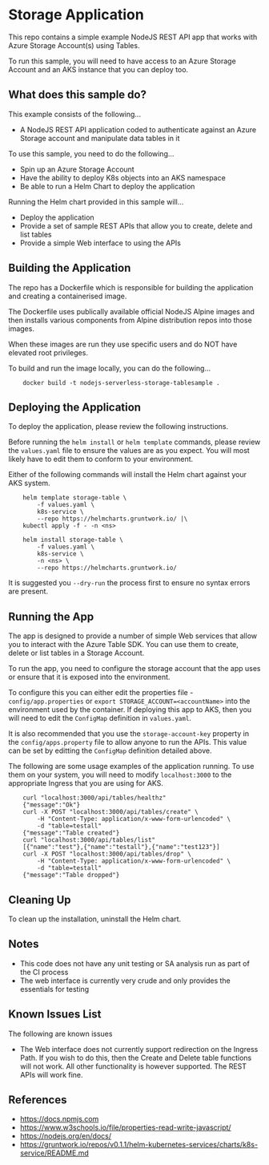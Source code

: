 Storage Application
===================

This repo contains a simple example NodeJS REST API app that works with Azure Storage
Account(s) using Tables.

To run this sample, you will need to have access to an Azure Storage Account and an
AKS instance that you can deploy too.

What does this sample do?
-------------------------
This example consists of the following...
* A NodeJS REST API application coded to authenticate against an Azure Storage account and manipulate data tables in it

To use this sample, you need to do the following...
* Spin up an Azure Storage Account
* Have the ability to deploy K8s objects into an AKS namespace
* Be able to run a Helm Chart to deploy the application

Running the Helm chart provided in this sample will...
* Deploy the application
* Provide a set of sample REST APIs that allow you to create, delete and list tables
* Provide a simple Web interface to using the APIs

Building the Application
------------------------
The repo has a Dockerfile which is responsible for building the application and creating a containerised image.

The Dockerfile uses publically available official NodeJS Alpine images and then installs various components from Alpine distribution repos into those images.

When these images are run they use specific users and do NOT have elevated root privileges.

To build and run the image locally, you can do the following...

```shell
    docker build -t nodejs-serverless-storage-tablesample .
```

Deploying the Application
-------------------------
To deploy the application, please review the following instructions.

Before running the `helm install` or `helm template` commands, please review
the `values.yaml` file to ensure the values are as you expect. You will most
likely have to edit them to conform to your environment.

Either of the following commands will install the Helm chart against your AKS system.

```console
    helm template storage-table \
        -f values.yaml \
        k8s-service \
        --repo https://helmcharts.gruntwork.io/ |\
    kubectl apply -f - -n <ns>
```

```console
    helm install storage-table \
        -f values.yaml \
        k8s-service \
        -n <ns> \
        --repo https://helmcharts.gruntwork.io/
```

It is suggested you `--dry-run` the process first to ensure no syntax errors are present.

Running the App
---------------
The app is designed to provide a number of simple Web services that allow you to interact with the Azure Table SDK. You can use them to create, delete or list tables in a Storage
Account.

To run the app, you need to configure the storage account that the app uses or ensure that it is exposed into the environment.

To configure this you can either edit the properties file - `config/app.properties` or `export STORAGE_ACCOUNT=<accountName>` into the environment used by the container. If deploying this app to AKS, then you will need to edit the `ConfigMap` definition in
`values.yaml`.

It is also recommended that you use the `storage-account-key` property in the
`config/apps.property` file to allow anyone to run the APIs. This value can be set by editting the `ConfigMap` definition detailed above.

The following are some usage examples of the application running. To use them on your system, you will need to modify `localhost:3000` to the appropriate Ingress that you are using for AKS.

```shell
    curl "localhost:3000/api/tables/healthz"
    {"message":"Ok"}
    curl -X POST "localhost:3000/api/tables/create" \
        -H "Content-Type: application/x-www-form-urlencoded" \
        -d "table=testall"
    {"message":"Table created"}
    curl "localhost:3000/api/tables/list"
    [{"name":"test"},{"name":"testall"},{"name":"test123"}]
    curl -X POST "localhost:3000/api/tables/drop" \
        -H "Content-Type: application/x-www-form-urlencoded" \
        -d "table=testall"
    {"message":"Table dropped"}
```

Cleaning Up
-----------
To clean up the installation, uninstall the Helm chart.

Notes
-----
- This code does not have any unit testing or SA analysis run as part of the CI process
- The web interface is currently very crude and only provides the essentials for testing

Known Issues List
-----------------
The following are known issues

- The Web interface does not currently support redirection on the Ingress Path. If you wish to do this, then the Create and Delete table functions will not work. All other functionality is however supported. The REST APIs will work fine.

References
----------
- https://docs.npmjs.com
- https://www.w3schools.io/file/properties-read-write-javascript/
- https://nodejs.org/en/docs/
- https://gruntwork.io/repos/v0.1.1/helm-kubernetes-services/charts/k8s-service/README.md
